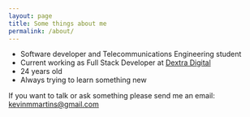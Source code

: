 ```yaml
---
layout: page
title: Some things about me
permalink: /about/
---
```


* Software developer and Telecommunications Engineering student
* Current working as Full Stack Developer at [Dextra Digital](https://dextra.com.br/pt/)
* 24 years old
* Always trying to learn something new

If you want to talk or ask something please send me an email: <kevinmmartins@gmail.com>
